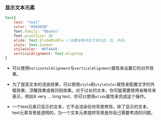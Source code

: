 ### 显示文本元素  
```qml
Text{
    text: "test"
    color: "#303030"
    font.family: "Ubuntu"
    font.pixelSize: 28
    elide: Text.ElideMiddle //设置省略号在文本左边、右、中间。  
    style: Text.Sunken  
    styleColor: '#FF4444'
    verticalAlignment: Text.Aligntop
}
```  

- 可以使用`horizontalAlignment`与`verticalAlignment`属性来设置它的对齐效果。  

- 为了提高文本的渲染效果，可以使用`style`和`styleColor`属性来配置文字的外框效果，浮雕效果或者凹陷效果。对于过长的文本，你可能需要使用省略号来表示，例如A very ... long text，你可以使用`elide`属性来完成这个操作。   

- 一个text元素只显示的文本，它不会渲染任何背景修饰，除了显示的文本，text元素背景是透明的，为一个文本元素提供背景是你自己需要考虑的问题。  
